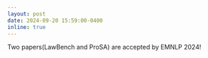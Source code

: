 ```yaml
---
layout: post
date: 2024-09-20 15:59:00-0400
inline: true
---
```


Two papers(LawBench and ProSA) are accepted by EMNLP 2024!